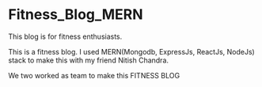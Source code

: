 # Fitness_Blog_MERN

This blog is for fitness enthusiasts.

This is a fitness blog. I used MERN(Mongodb, ExpressJs, ReactJs, NodeJs) stack to make this with my friend Nitish Chandra.

We two worked as team to make this FITNESS BLOG 
